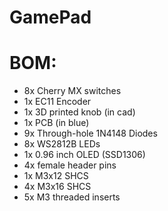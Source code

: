 # GamePad

# BOM:
- 8x Cherry MX switches
- 1x EC11 Encoder
- 1x 3D printed knob (in cad)
- 1x PCB (in blue)
- 9x Through-hole 1N4148 Diodes
- 8x WS2812B LEDs
- 1x 0.96 inch OLED (SSD1306)
- 4x female header pins
- 1x M3x12 SHCS
- 4x M3x16 SHCS
- 5x M3 threaded inserts